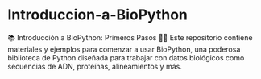 # Introduccion-a-BioPython
📚 Introducción a BioPython: Primeros Pasos 🧬🐍  Este repositorio contiene materiales y ejemplos para comenzar a usar BioPython, una poderosa biblioteca de Python diseñada para trabajar con datos biológicos como secuencias de ADN, proteínas, alineamientos y más.
